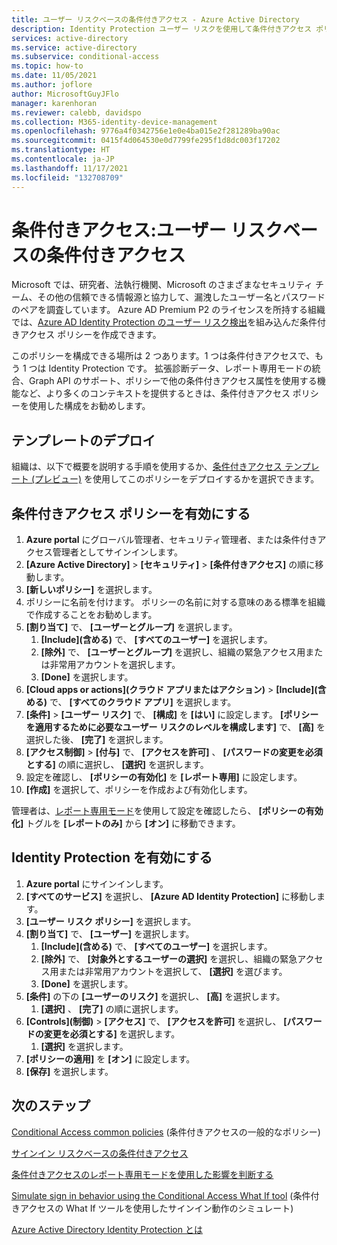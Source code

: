 ```yaml
---
title: ユーザー リスクベースの条件付きアクセス - Azure Active Directory
description: Identity Protection ユーザー リスクを使用して条件付きアクセス ポリシーを作成する
services: active-directory
ms.service: active-directory
ms.subservice: conditional-access
ms.topic: how-to
ms.date: 11/05/2021
ms.author: joflore
author: MicrosoftGuyJFlo
manager: karenhoran
ms.reviewer: calebb, davidspo
ms.collection: M365-identity-device-management
ms.openlocfilehash: 9776a4f0342756e1e0e4ba015e2f281289ba90ac
ms.sourcegitcommit: 0415f4d064530e0d7799fe295f1d8dc003f17202
ms.translationtype: HT
ms.contentlocale: ja-JP
ms.lasthandoff: 11/17/2021
ms.locfileid: "132708709"
---
```

# <a name="conditional-access-user-risk-based-conditional-access"></a>条件付きアクセス:ユーザー リスクベースの条件付きアクセス

Microsoft では、研究者、法執行機関、Microsoft のさまざまなセキュリティ チーム、その他の信頼できる情報源と協力して、漏洩したユーザー名とパスワードのペアを調査しています。 Azure AD Premium P2 のライセンスを所持する組織では、[Azure AD Identity Protection のユーザー リスク検出](../identity-protection/concept-identity-protection-risks.md#user-linked-detections)を組み込んだ条件付きアクセス ポリシーを作成できます。 

このポリシーを構成できる場所は 2 つあります。1 つは条件付きアクセスで、もう 1 つは Identity Protection です。 拡張診断データ、レポート専用モードの統合、Graph API のサポート、ポリシーで他の条件付きアクセス属性を使用する機能など、より多くのコンテキストを提供するときは、条件付きアクセス ポリシーを使用した構成をお勧めします。

## <a name="template-deployment"></a>テンプレートのデプロイ

組織は、以下で概要を説明する手順を使用するか、[条件付きアクセス テンプレート (プレビュー)](concept-conditional-access-policy-common.md#conditional-access-templates-preview) を使用してこのポリシーをデプロイするかを選択できます。 

## <a name="enable-with-conditional-access-policy"></a>条件付きアクセス ポリシーを有効にする

1. **Azure portal** にグローバル管理者、セキュリティ管理者、または条件付きアクセス管理者としてサインインします。
1. **[Azure Active Directory]**  >  **[セキュリティ]**  >  **[条件付きアクセス]** の順に移動します。
1. **[新しいポリシー]** を選択します。
1. ポリシーに名前を付けます。 ポリシーの名前に対する意味のある標準を組織で作成することをお勧めします。
1. **[割り当て]** で、 **[ユーザーとグループ]** を選択します。
   1. **[Include]\(含める\)** で、 **[すべてのユーザー]** を選択します。
   1. **[除外]** で、 **[ユーザーとグループ]** を選択し、組織の緊急アクセス用または非常用アカウントを選択します。 
   1. **[Done]** を選択します。
1. **[Cloud apps or actions]\(クラウド アプリまたはアクション\)**  >  **[Include]\(含める\)** で、 **[すべてのクラウド アプリ]** を選択します。
1. **[条件]**  >  **[ユーザー リスク]** で、 **[構成]** を **[はい]** に設定します。 **[ポリシーを適用するために必要なユーザー リスクのレベルを構成します]** で、 **[高]** を選択した後、 **[完了]** を選択します。
1. **[アクセス制御]**  >  **[付与]** で、 **[アクセスを許可]** 、 **[パスワードの変更を必須とする]** の順に選択し、 **[選択]** を選択します。
1. 設定を確認し、 **[ポリシーの有効化]** を **[レポート専用]** に設定します。
1. **[作成]** を選択して、ポリシーを作成および有効化します。

管理者は、[レポート専用モード](howto-conditional-access-insights-reporting.md)を使用して設定を確認したら、 **[ポリシーの有効化]** トグルを **[レポートのみ]** から **[オン]** に移動できます。

## <a name="enable-through-identity-protection"></a>Identity Protection を有効にする

1. **Azure portal** にサインインします。
1. **[すべてのサービス]** を選択し、 **[Azure AD Identity Protection]** に移動します。
1. **[ユーザー リスク ポリシー]** を選択します。
1. **[割り当て]** で、 **[ユーザー]** を選択します。
   1. **[Include]\(含める\)** で、 **[すべてのユーザー]** を選択します。
   1. **[除外]** で、 **[対象外とするユーザーの選択]** を選択し、組織の緊急アクセス用または非常用アカウントを選択して、 **[選択]** を選びます。
   1. **[Done]** を選択します。
1. **[条件]** の下の **[ユーザーのリスク]** を選択し、 **[高]** を選択します。
   1. **[選択]** 、 **[完了]** の順に選択します。
1. **[Controls]\(制御\)**  >  **[アクセス]** で、 **[アクセスを許可]** を選択し、 **[パスワードの変更を必須とする]** を選択します。
   1. **[選択]** を選択します。
1. **[ポリシーの適用]** を **[オン]** に設定します。
1. **[保存]** を選択します。

## <a name="next-steps"></a>次のステップ

[Conditional Access common policies](concept-conditional-access-policy-common.md) (条件付きアクセスの一般的なポリシー)

[サインイン リスクベースの条件付きアクセス](howto-conditional-access-policy-risk.md)

[条件付きアクセスのレポート専用モードを使用した影響を判断する](howto-conditional-access-insights-reporting.md)

[Simulate sign in behavior using the Conditional Access What If tool](troubleshoot-conditional-access-what-if.md) (条件付きアクセスの What If ツールを使用したサインイン動作のシミュレート)

[Azure Active Directory Identity Protection とは](../identity-protection/overview-identity-protection.md)